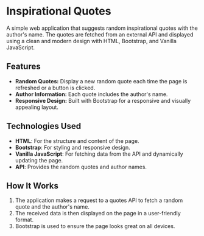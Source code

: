 # Inspirational Quotes

A simple web application that suggests random inspirational quotes with the author's name. The quotes are fetched from an external API and displayed using a clean and modern design with HTML, Bootstrap, and Vanilla JavaScript.

## Features

- **Random Quotes:** Display a new random quote each time the page is refreshed or a button is clicked.
- **Author Information:** Each quote includes the author's name.
- **Responsive Design:** Built with Bootstrap for a responsive and visually appealing layout.

## Technologies Used

- **HTML**: For the structure and content of the page.
- **Bootstrap**: For styling and responsive design.
- **Vanilla JavaScript**: For fetching data from the API and dynamically updating the page.
- **API**: Provides the random quotes and author names.

## How It Works

1. The application makes a request to a quotes API to fetch a random quote and the author's name.
2. The received data is then displayed on the page in a user-friendly format.
3. Bootstrap is used to ensure the page looks great on all devices.
